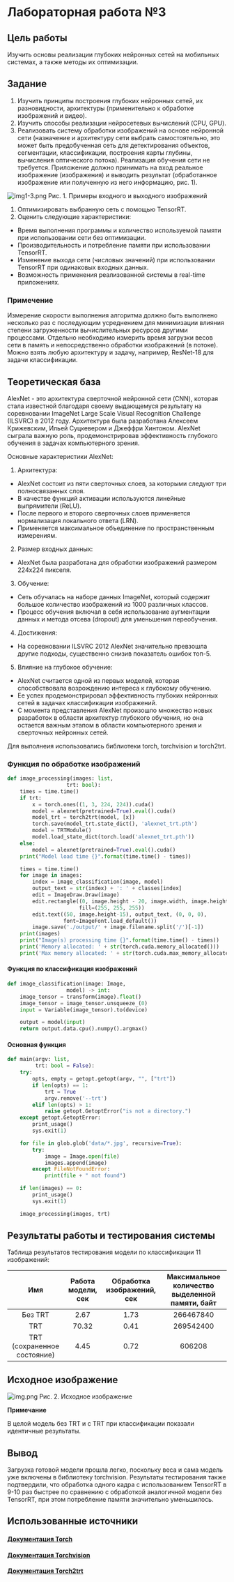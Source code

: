 # Лабораторная работа №3

## Цель работы

Изучить основы реализации глубоких нейронных сетей на мобильных
системах, а также методы их оптимизации.

## Задание

1. Изучить принципы построения глубоких нейронных сетей, их разновидности, архитектуры (применительно к обработке
   изображений и видео).
2. Изучить способы реализации нейросетевых вычислений (CPU, GPU).
3. Реализовать систему обработки изображений на основе нейронной
сети (назначение и архитектуру сети выбрать самостоятельно, это
может быть предобученная сеть для детектирования объектов,
сегментации, классификации, построения карты глубины, вычисления
оптического потока). Реализация обучения сети не требуется.
Приложение должно принимать на вход реальное изображение
(изображения) и выводить результат (обработанное изображение или
полученную из него информацию, рис. 1).

![img1-3.png](./img1-3.png)
Рис. 1. Примеры входного и выходного изображений

1. Оптимизировать выбранную сеть с помощью TensorRT.
2. Оценить следующие характеристики:

- Время выполнения программы и количество используемой памяти
при использовании сети без оптимизации.
- Производительность и потребление памяти при использовании
TensorRT.
- Изменение выхода сети (числовых значений) при использовании
TensorRT при одинаковых входных данных.
- Возможность применения реализованной системы в real-time
приложениях.

### Примечение

Измерение скорости выполнения алгоритма должно быть выполнено несколько раз с последующим усреднением для минимизации влияния
степени загруженности вычислительных ресурсов другими процессами.
Отдельно необходимо измерить время загрузки весов сети в память и непосредственно обработки изображений (в потоке).
Можно взять любую архитектуру и задачу, например, ResNet-18 для задачи классификации.

## Теоретическая база

AlexNet - это архитектура сверточной нейронной сети (CNN), которая стала известной благодаря своему выдающемуся результату на соревновании ImageNet Large Scale Visual Recognition Challenge (ILSVRC) в 2012 году. Архитектура была разработана Алексеем Крижевским, Ильей Суцкевером и Джеффри Хинтоном. AlexNet сыграла важную роль, продемонстрировав эффективность глубокого обучения в задачах компьютерного зрения.

Основные характеристики AlexNet:

1. Архитектура:
- AlexNet состоит из пяти сверточных слоев, за которыми следуют три полносвязанных слоя.
- В качестве функций активации используются линейные выпрямители (ReLU).
- После первого и второго сверточных слоев применяется нормализация локального ответа (LRN).
- Применяется максимальное объединение по пространственным измерениям.

2. Размер входных данных:
- AlexNet была разработана для обработки изображений размером 224x224 пикселя.

3. Обучение:
- Сеть обучалась на наборе данных ImageNet, который содержит большое количество изображений из 1000 различных классов.
- Процесс обучения включал в себя использование аугментации данных и метода отсева (dropout) для уменьшения переобучения.

4. Достижения:
- На соревновании ILSVRC 2012 AlexNet значительно превзошла другие подходы, существенно снизив показатель ошибок топ-5.

5. Влияние на глубокое обучение:
- AlexNet считается одной из первых моделей, которая способствовала возрождению интереса к глубокому обучению.
- Ее успех продемонстрировал эффективность глубоких нейронных сетей в задачах классификации изображений.
- С момента представления AlexNet произошло множество новых разработок в области архитектур глубокого обучения, но она остается важным этапом в области компьютерного зрения и сверточных нейронных сетей.

Для выполнеия использовались библиотеки torch, torchvision и torch2trt.

### Функция по обработке изображений

```python
def image_processing(images: list,
                   trt: bool):
    times = time.time()
    if trt:
        x = torch.ones((1, 3, 224, 224)).cuda()
        model = alexnet(pretrained=True).eval().cuda()
        model_trt = torch2trt(model, [x])
        torch.save(model_trt.state_dict(), 'alexnet_trt.pth')
        model = TRTModule()
        model.load_state_dict(torch.load('alexnet_trt.pth'))
    else:
        model = alexnet(pretrained=True).eval().cuda()
    print("Model load time {}".format(time.time() - times))

    times = time.time()
    for image in images:
        index = image_classification(image, model)
        output_text = str(index) + ': ' + classes[index]
        edit = ImageDraw.Draw(image)
        edit.rectangle((0, image.height - 20, image.width, image.height),
                       fill=(255, 255, 255))
        edit.text((50, image.height-15), output_text, (0, 0, 0),
                  font=ImageFont.load_default())
        image.save('./output/' + image.filename.split('/')[-1])
    print(images)
    print("Image(s) processing time {}".format(time.time() - times))
    print('Memory allocated: ' + str(torch.cuda.memory_allocated()))
    print('Max memory allocated: ' + str(torch.cuda.max_memory_allocated()))
```

#### Функция по классификация изображений

```python
def image_classification(image: Image,
                   model) -> int:
    image_tensor = transform(image).float()
    image_tensor = image_tensor.unsqueeze_(0)
    input = Variable(image_tensor).to(device)

    output = model(input)
    return output.data.cpu().numpy().argmax()
```

#### Основная функция

```python
def main(argv: list,
         trt: bool = False):
    try:
        opts, empty = getopt.getopt(argv, "", ["trt"])
        if len(opts) == 1:
            trt = True
            argv.remove('--trt')
        elif len(opts) > 1:
            raise getopt.GetoptError("is not a directory.")
    except getopt.GetoptError:
        print_usage()
        sys.exit(1)

    for file in glob.glob('data/*.jpg', recursive=True):
        try:
            image = Image.open(file)
            images.append(image)
        except FileNotFoundError:
            print(file + " not found")

    if len(images) == 0:
        print_usage()
        sys.exit(1)

    image_processing(images, trt)
```

## Результаты работы и тестирования системы

Таблица результатов тестирования модели по классификации 11 изображений:

|        Имя        | Работа модели, сек |  Обработка изображений, сек  | Максимальное количество выделенной памяти, байт |
|:-----------------:|:------------------:|:----------------------------:|:-----------------------------------------------:|
|      Без TRT      |        2.67        |             1.73             |                    266467840                    |
|        TRT        |        70.32       |             0.41             |                    269542400                    |
| TRT (сохраненное состояние) |      4.45         |             0.72             |                      606208                     |


## Исходное изображение 
![img.png](./img.png)
Рис. 2. Исходное изображение

**Примечание**

   В целой модель без TRT и с TRT при классификации показали идентичные результаты.

## Вывод

Загрузка готовой модели прошла легко, поскольку веса и сама модель уже включены в библиотеку torchvision. Результаты тестирования также подтвердили, что обработка одного кадра с использованием TensorRT в 9-10 раз быстрее по сравнению с обработкой аналогичной модели без TensorRT, при этом потребление памяти значительно уменьшилось.

## Использованные источники

#### [Документация Torch](https://pytorch.org/docs/stable/index.html)

#### [Документация Torchvision](https://pytorch.org/vision/stable/index.html)

#### [Документация Torch2trt](https://github.com/NVIDIA-AI-IOT/torch2trt)

